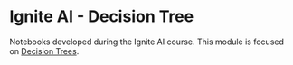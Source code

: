# Ignite AI - Decision Tree

Notebooks developed during the Ignite AI course. This module is focused on [Decision Trees](https://scikit-learn.org/stable/modules/tree.html).
